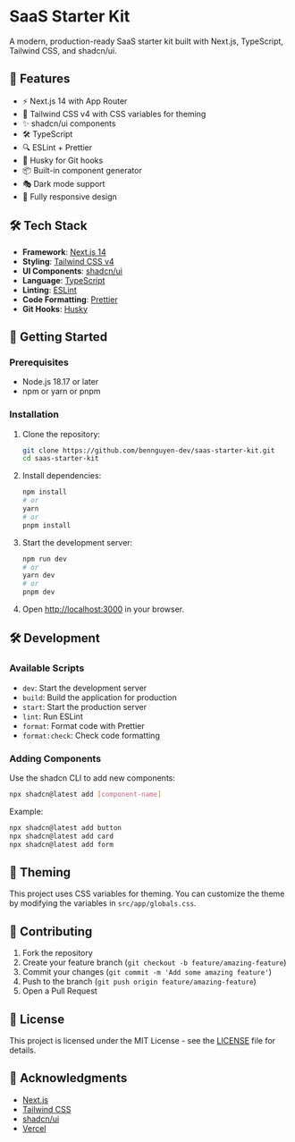 # SaaS Starter Kit

A modern, production-ready SaaS starter kit built with Next.js, TypeScript, Tailwind CSS, and shadcn/ui.

## 🚀 Features

- ⚡ Next.js 14 with App Router
- 🎨 Tailwind CSS v4 with CSS variables for theming
- ✨ shadcn/ui components
- 🛠 TypeScript
- 🔍 ESLint + Prettier
- 🐶 Husky for Git hooks
- 📦 Built-in component generator
- 🎭 Dark mode support
- 📱 Fully responsive design

## 🛠️ Tech Stack

- **Framework**: [Next.js 14](https://nextjs.org/)
- **Styling**: [Tailwind CSS v4](https://tailwindcss.com/)
- **UI Components**: [shadcn/ui](https://ui.shadcn.com/)
- **Language**: [TypeScript](https://www.typescriptlang.org/)
- **Linting**: [ESLint](https://eslint.org/)
- **Code Formatting**: [Prettier](https://prettier.io/)
- **Git Hooks**: [Husky](https://typicode.github.io/husky/)

## 🚀 Getting Started

### Prerequisites

- Node.js 18.17 or later
- npm or yarn or pnpm

### Installation

1. Clone the repository:
   ```bash
   git clone https://github.com/bennguyen-dev/saas-starter-kit.git
   cd saas-starter-kit
   ```

2. Install dependencies:
   ```bash
   npm install
   # or
   yarn
   # or
   pnpm install
   ```

3. Start the development server:
   ```bash
   npm run dev
   # or
   yarn dev
   # or
   pnpm dev
   ```

4. Open [http://localhost:3000](http://localhost:3000) in your browser.

## 🛠 Development

### Available Scripts

- `dev`: Start the development server
- `build`: Build the application for production
- `start`: Start the production server
- `lint`: Run ESLint
- `format`: Format code with Prettier
- `format:check`: Check code formatting

### Adding Components

Use the shadcn CLI to add new components:

```bash
npx shadcn@latest add [component-name]
```

Example:
```bash
npx shadcn@latest add button
npx shadcn@latest add card
npx shadcn@latest add form
```

## 🎨 Theming

This project uses CSS variables for theming. You can customize the theme by modifying the variables in `src/app/globals.css`.

## 🤝 Contributing

1. Fork the repository
2. Create your feature branch (`git checkout -b feature/amazing-feature`)
3. Commit your changes (`git commit -m 'Add some amazing feature'`)
4. Push to the branch (`git push origin feature/amazing-feature`)
5. Open a Pull Request

## 📄 License

This project is licensed under the MIT License - see the [LICENSE](LICENSE) file for details.

## 🙏 Acknowledgments

- [Next.js](https://nextjs.org/)
- [Tailwind CSS](https://tailwindcss.com/)
- [shadcn/ui](https://ui.shadcn.com/)
- [Vercel](https://vercel.com/)
